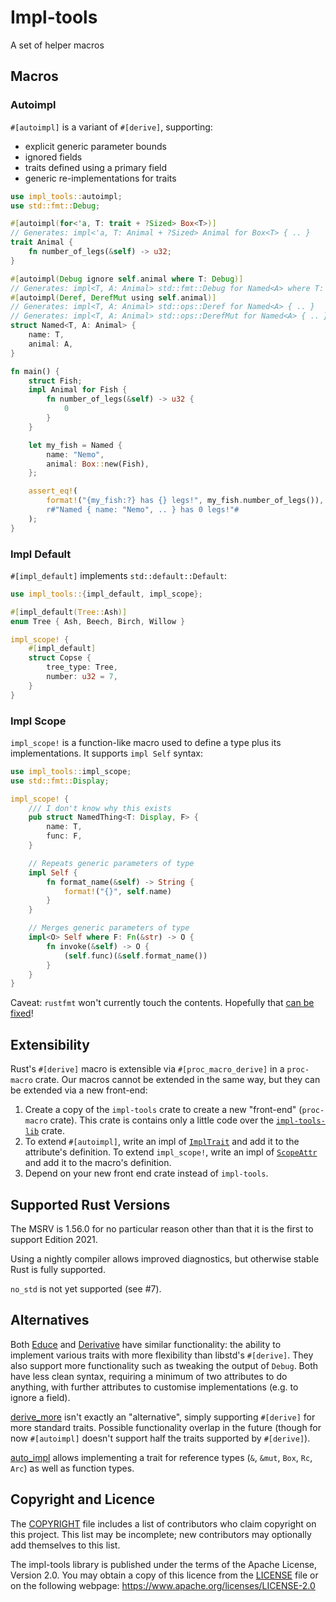 Impl-tools
=======

A set of helper macros


Macros
------

### Autoimpl

`#[autoimpl]` is a variant of `#[derive]`, supporting:

-   explicit generic parameter bounds
-   ignored fields
-   traits defined using a primary field
-   generic re-implementations for traits

```rust
use impl_tools::autoimpl;
use std::fmt::Debug;

#[autoimpl(for<'a, T: trait + ?Sized> Box<T>)]
// Generates: impl<'a, T: Animal + ?Sized> Animal for Box<T> { .. }
trait Animal {
    fn number_of_legs(&self) -> u32;
}

#[autoimpl(Debug ignore self.animal where T: Debug)]
// Generates: impl<T, A: Animal> std::fmt::Debug for Named<A> where T: Debug { .. }
#[autoimpl(Deref, DerefMut using self.animal)]
// Generates: impl<T, A: Animal> std::ops::Deref for Named<A> { .. }
// Generates: impl<T, A: Animal> std::ops::DerefMut for Named<A> { .. }
struct Named<T, A: Animal> {
    name: T,
    animal: A,
}

fn main() {
    struct Fish;
    impl Animal for Fish {
        fn number_of_legs(&self) -> u32 {
            0
        }
    }

    let my_fish = Named {
        name: "Nemo",
        animal: Box::new(Fish),
    };

    assert_eq!(
        format!("{my_fish:?} has {} legs!", my_fish.number_of_legs()),
        r#"Named { name: "Nemo", .. } has 0 legs!"#
    );
}
```

### Impl Default

`#[impl_default]` implements `std::default::Default`:

```rust
use impl_tools::{impl_default, impl_scope};

#[impl_default(Tree::Ash)]
enum Tree { Ash, Beech, Birch, Willow }

impl_scope! {
    #[impl_default]
    struct Copse {
        tree_type: Tree,
        number: u32 = 7,
    }
}
```

### Impl Scope

`impl_scope!` is a function-like macro used to define a type plus its
implementations. It supports `impl Self` syntax:

```rust
use impl_tools::impl_scope;
use std::fmt::Display;

impl_scope! {
    /// I don't know why this exists
    pub struct NamedThing<T: Display, F> {
        name: T,
        func: F,
    }

    // Repeats generic parameters of type
    impl Self {
        fn format_name(&self) -> String {
            format!("{}", self.name)
        }
    }

    // Merges generic parameters of type
    impl<O> Self where F: Fn(&str) -> O {
        fn invoke(&self) -> O {
            (self.func)(&self.format_name())
        }
    }
}
```

Caveat: `rustfmt` won't currently touch the contents. Hopefully that
[can be fixed](https://github.com/rust-lang/rustfmt/issues/5254)!


Extensibility
-------------

Rust's `#[derive]` macro is extensible via `#[proc_macro_derive]` in a `proc-macro` crate. Our macros cannot be extended in the same way, but they can be extended via a new front-end:

1.  Create a copy of the `impl-tools` crate to create a new "front-end" (`proc-macro` crate).
    This crate is contains only a little code over the [`impl-tools-lib`] crate.
2.  To extend `#[autoimpl]`, write an impl of [`ImplTrait`] and add it to the attribute's definition.
    To extend `impl_scope!`, write an impl of [`ScopeAttr`] and add it to the macro's definition.
3.  Depend on your new front end crate instead of `impl-tools`.

[`impl-tools-lib`]: https://docs.rs/impl-tools-lib/
[`ImplTrait`]: https://docs.rs/impl-tools-lib/latest/impl_tools_lib/autoimpl/trait.ImplTrait.html
[`ScopeAttr`]: https://docs.rs/impl-tools-lib/latest/impl_tools_lib/trait.ScopeAttr.html

Supported Rust Versions
------------------------------

The MSRV is 1.56.0 for no particular reason other than that it is the first to support Edition 2021.

Using a nightly compiler allows improved diagnostics, but otherwise stable Rust
is fully supported.

`no_std` is not yet supported (see #7).


Alternatives
------------

Both [Educe](https://crates.io/crates/educe) and [Derivative](https://crates.io/crates/derivative)
have similar functionality: the ability to implement various traits with more flexibility than
libstd's `#[derive]`. They also support more functionality such as tweaking the output of `Debug`.
Both have less clean syntax, requiring a minimum of two attributes to do anything, with further
attributes to customise implementations (e.g. to ignore a field).

[derive_more](https://crates.io/crates/derive_more) isn't exactly an "alternative", simply
supporting `#[derive]` for more standard traits. Possible functionality overlap in the future
(though for now `#[autoimpl]` doesn't support half the traits supported by `#[derive]`).

[auto_impl](https://crates.io/crates/auto_impl/) allows implementing a trait for reference types
(`&`, `&mut`, `Box`, `Rc`, `Arc`) as well as function types.


Copyright and Licence
---------------------

The [COPYRIGHT](COPYRIGHT) file includes a list of contributors who claim
copyright on this project. This list may be incomplete; new contributors may
optionally add themselves to this list.

The impl-tools library is published under the terms of the Apache License, Version 2.0.
You may obtain a copy of this licence from the [LICENSE](LICENSE) file or on
the following webpage: <https://www.apache.org/licenses/LICENSE-2.0>


